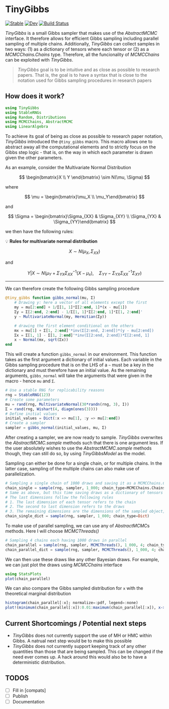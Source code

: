 # TinyGibbs

[![Stable](https://img.shields.io/badge/docs-stable-blue.svg)](https://enweg.github.io/TinyGibbs.jl/stable/)
[![Dev](https://img.shields.io/badge/docs-dev-blue.svg)](https://enweg.github.io/TinyGibbs.jl/dev/)
[![Build Status](https://github.com/enweg/TinyGibbs.jl/actions/workflows/CI.yml/badge.svg?branch=main)](https://github.com/enweg/TinyGibbs.jl/actions/workflows/CI.yml?query=branch%3Amain)

*TinyGibbs* is a small Gibbs sampler that makes use of the *AbstractMCMC* interface. It therefore allows for efficient Gibbs sampling including parallel sampling of multiple chains. Additionally, *TinyGibbs* can collect samples in two ways: (1) as a dictionary of tensors where each tensor or (2) as a *MCMCChains.Chains* type. Therefore, all the funcionality of *MCMCChains* can be exploited with *TinyGibbs*. 

> *TinyGibbs* goal is to be intuitive and as close as possible to research papers. That is, the goal is to have a syntax that is close to the notation used for Gibbs sampling procedures in research papers

## How does it work? 

```jl
using TinyGibbs
using StableRNGs
using Random, Distributions
using MCMCChains, AbstractMCMC
using LinearAlgebra
```

To achieve its goal of being as close as possible to research paper notation, *TinyGibbs* introduced the `@tiny_gibbs` macro. This macro allows one to abstract away all the computational elements and to strictly focus on the Gibbs step logic - that is, on the way in which each parameter is drawn given the other parameters. 

As an example, consider the Multivariate Normal Distribution 

$$
\begin{bmatrix}X \\ Y \end{bmatrix} \sim N(\mu, \Sigma)
$$

where 

$$
\mu = \begin{bmatrix}\mu_X \\ \mu_Y\end{bmatrix}
$$

and 

$$
\Sigma = \begin{bmatrix}\Sigma_{XX} & \Sigma_{XY} \\ \Sigma_{YX} & \Sigma_{YY}\end{bmatrix}
$$

we then have the following rules: 

💡 **Rules for multivariate normal distribution**

$$
X \sim N(\mu_X, \Sigma_{XX})
$$

and 

$$ 
Y|X \sim N(\mu_Y + \Sigma_{YX}\Sigma_{XX}^{-1}(X-\mu_x),\quad \Sigma_{YY}-\Sigma_{YX}\Sigma_{XX}^{-1}\Sigma_{XY})
$$

---

We can therefore create the following Gibbs sampling procedure

```jl
@tiny_gibbs function gibbs_normal(mu, Σ)
    # Drawing y: here a vector of all elements except the first
    my = mu[2:end] + 1/Σ[1, 1]*Σ[2:end, 1]*(x - mu[1])
    Σy = Σ[2:end, 2:end] - 1/Σ[1, 1]*Σ[2:end, 1]*Σ[1, 2:end]'
    y ~ MultivariateNormal(my, Hermitian(Σy))

    # drawing the first element conditional on the others
    mx = mu[1] + Σ[1, 2:end]'*inv(Σ[2:end, 2:end])*(y - mu[2:end])
    Σx = Σ[1, 1] - Σ[1, 2:end]'*inv(Σ[2:end, 2:end])*Σ[2:end, 1]
    x ~ Normal(mx, sqrt(Σx))
end
```

This will create a function `gibbs_normal` in our environment. This function takes as the first argument a dictionary of initial values. Each variable in the Gibbs sampling procedure that is on the LHS of a `~` must be a key in the dictionary and must therefore have an initial value. As the remaining arguments, `gibbs_normal` will take the arguments that were given in the macro - hence `mu` and `Σ`. 

```jl
# Use a stable RNG for replicability reasons
rng = StableRNG(123)
# Create some parameters
mu = rand(rng, MultivariateNormal(30*randn(rng, 3), I))
Σ = rand(rng, Wishart(4, diagm(ones(3))))
# Define initial values 
initial_values = Dict(:x => mu[1], :y => mu[2:end])
# Create a sampler
sampler = gibbs_normal(initial_values, mu, Σ)
```

After creating a sampler, we are now ready to sample. *TinyGibbs* overwrites the *AbstractMCMC.sample* methods such that there is one argument less. If the user absolutely wishes to use the *AbstractMCMC.sample* methods though, they can still do so, by using *TinyGibbsModel* as the model. 

Sampling can either be done for a single chain, or for multiple chains. In the latter case, sampling of the multiple chains can also make use of parallelization. 

```jl
# Sampling a single chain of 1000 draws and saving it as a MCMCChains.Chains type
chain_single = sample(rng, sampler, 1_000; chain_type=MCMCChains.Chains)
# Same as above, but this time saving draws as a dictionary of tensors
# The last dimensions follow the following rules
# 1. The last dimension of each tensor refers to the chain
# 2. The second to last dimension refers to the draws
# 3. The remaining dimensions are the dimensions of the sampled object, i.e. two dimensional for covariance matrices
chain_single_dict = sample(rng, sampler, 1_000; chain_type=Dict)
```

To make use of parallel sampling, we can use any of *AbstractMCMC*s methods. Here I will choose *MCMCThreads()*

```jl
# Sampling 4 chains each having 1000 draws in parallel 
chain_parallel = sample(rng, sampler, MCMCThreads(), 1_000, 4; chain_type=MCMCChains.Chains)
chain_parallel_dict = sample(rng, sampler, MCMCThreads(), 1_000, 4; chain_type=Dict)
```

We can then use these draws like any other Bayesian draws. For example, we can just plot the draws using *MCMCChains* interface

```jl
using StatsPlots
plot(chain_parallel)
```

We can also compare the Gibbs sampled distribution for `x` with the theoretical marginal distribution

```jl
histogram(chain_parallel[:x]; normalize=:pdf, legend=:none)
plot!(minimum(chain_parallel[:x]):0.01:maximum(chain_parallel[:x]), x->pdf(Normal(mu[1], sqrt(Σ[1, 1])), x); color=:red, linewidth=2)
```

## Current Shortcomings / Potential next steps

- *TinyGibbs* does not currently support the use of MH or HMC within Gibbs. A natrual next step would be to make this possible
- *TinyGibbs* does not currently support keeping track of any other quantities than those that are being sampled. This can be changed if the need ever comes up. A hack around this would also be to have a deterministic distribution. 

## TODOS

- [ ] Fill in [compats]
- [ ] Publish
- [ ] Documentation